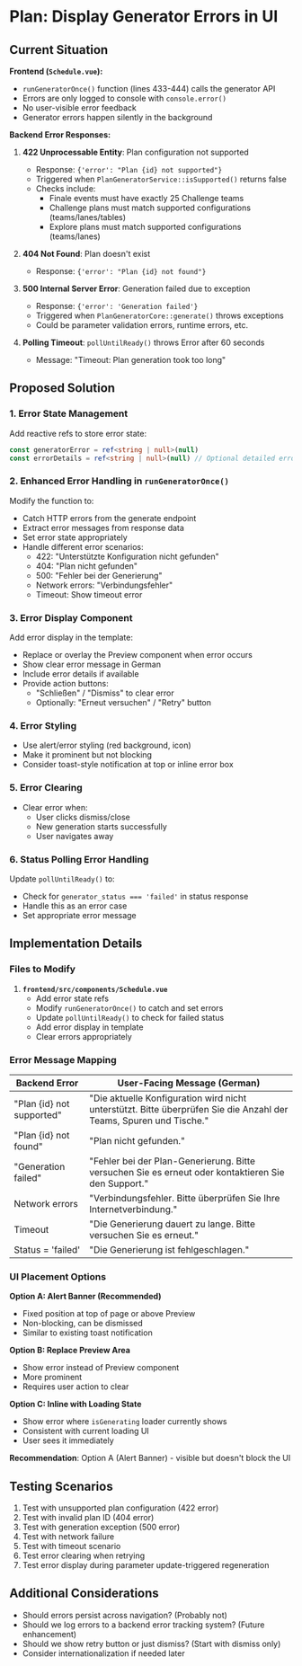 # Plan: Display Generator Errors in UI

## Current Situation

**Frontend (`Schedule.vue`):**
- `runGeneratorOnce()` function (lines 433-444) calls the generator API
- Errors are only logged to console with `console.error()`
- No user-visible error feedback
- Generator errors happen silently in the background

**Backend Error Responses:**
1. **422 Unprocessable Entity**: Plan configuration not supported
   - Response: `{'error': "Plan {id} not supported"}`
   - Triggered when `PlanGeneratorService::isSupported()` returns false
   - Checks include:
     - Finale events must have exactly 25 Challenge teams
     - Challenge plans must match supported configurations (teams/lanes/tables)
     - Explore plans must match supported configurations (teams/lanes)

2. **404 Not Found**: Plan doesn't exist
   - Response: `{'error': "Plan {id} not found"}`

3. **500 Internal Server Error**: Generation failed due to exception
   - Response: `{'error': 'Generation failed'}`
   - Triggered when `PlanGeneratorCore::generate()` throws exceptions
   - Could be parameter validation errors, runtime errors, etc.

4. **Polling Timeout**: `pollUntilReady()` throws Error after 60 seconds
   - Message: "Timeout: Plan generation took too long"

## Proposed Solution

### 1. Error State Management

Add reactive refs to store error state:
```typescript
const generatorError = ref<string | null>(null)
const errorDetails = ref<string | null>(null) // Optional detailed error message
```

### 2. Enhanced Error Handling in `runGeneratorOnce()`

Modify the function to:
- Catch HTTP errors from the generate endpoint
- Extract error messages from response data
- Set error state appropriately
- Handle different error scenarios:
  - 422: "Unterstützte Konfiguration nicht gefunden"
  - 404: "Plan nicht gefunden"
  - 500: "Fehler bei der Generierung"
  - Network errors: "Verbindungsfehler"
  - Timeout: Show timeout error

### 3. Error Display Component

Add error display in the template:
- Replace or overlay the Preview component when error occurs
- Show clear error message in German
- Include error details if available
- Provide action buttons:
  - "Schließen" / "Dismiss" to clear error
  - Optionally: "Erneut versuchen" / "Retry" button

### 4. Error Styling

- Use alert/error styling (red background, icon)
- Make it prominent but not blocking
- Consider toast-style notification at top or inline error box

### 5. Error Clearing

- Clear error when:
  - User clicks dismiss/close
  - New generation starts successfully
  - User navigates away

### 6. Status Polling Error Handling

Update `pollUntilReady()` to:
- Check for `generator_status === 'failed'` in status response
- Handle this as an error case
- Set appropriate error message

## Implementation Details

### Files to Modify

1. **`frontend/src/components/Schedule.vue`**
   - Add error state refs
   - Modify `runGeneratorOnce()` to catch and set errors
   - Update `pollUntilReady()` to check for failed status
   - Add error display in template
   - Clear errors appropriately

### Error Message Mapping

| Backend Error | User-Facing Message (German) |
|--------------|------------------------------|
| "Plan {id} not supported" | "Die aktuelle Konfiguration wird nicht unterstützt. Bitte überprüfen Sie die Anzahl der Teams, Spuren und Tische." |
| "Plan {id} not found" | "Plan nicht gefunden." |
| "Generation failed" | "Fehler bei der Plan-Generierung. Bitte versuchen Sie es erneut oder kontaktieren Sie den Support." |
| Network errors | "Verbindungsfehler. Bitte überprüfen Sie Ihre Internetverbindung." |
| Timeout | "Die Generierung dauert zu lange. Bitte versuchen Sie es erneut." |
| Status = 'failed' | "Die Generierung ist fehlgeschlagen." |

### UI Placement Options

**Option A: Alert Banner (Recommended)**
- Fixed position at top of page or above Preview
- Non-blocking, can be dismissed
- Similar to existing toast notification

**Option B: Replace Preview Area**
- Show error instead of Preview component
- More prominent
- Requires user action to clear

**Option C: Inline with Loading State**
- Show error where `isGenerating` loader currently shows
- Consistent with current loading UI
- User sees it immediately

**Recommendation**: Option A (Alert Banner) - visible but doesn't block the UI

## Testing Scenarios

1. Test with unsupported plan configuration (422 error)
2. Test with invalid plan ID (404 error)
3. Test with generation exception (500 error)
4. Test with network failure
5. Test with timeout scenario
6. Test error clearing when retrying
7. Test error display during parameter update-triggered regeneration

## Additional Considerations

- Should errors persist across navigation? (Probably not)
- Should we log errors to a backend error tracking system? (Future enhancement)
- Should we show retry button or just dismiss? (Start with dismiss only)
- Consider internationalization if needed later


